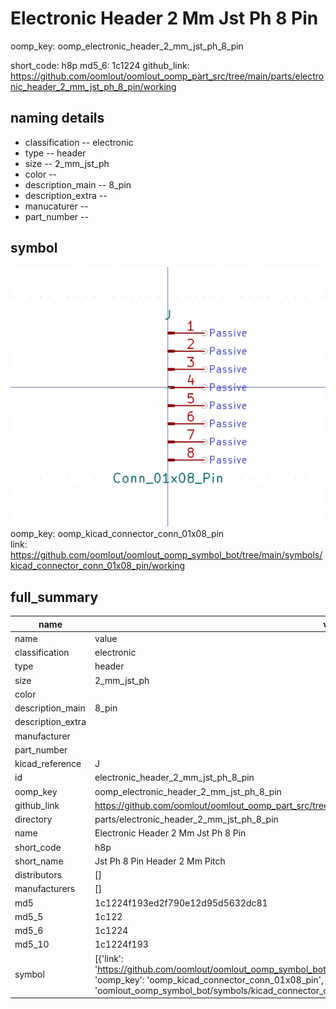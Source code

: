 # Electronic Header 2 Mm Jst Ph 8 Pin
oomp_key: oomp_electronic_header_2_mm_jst_ph_8_pin 


short_code: h8p
md5_6: 1c1224
github_link: https://github.com/oomlout/oomlout_oomp_part_src/tree/main/parts/electronic_header_2_mm_jst_ph_8_pin/working
## naming details
* classification -- electronic
* type -- header
* size -- 2_mm_jst_ph
* color -- 
* description_main -- 8_pin
* description_extra -- 
* manucaturer -- 
* part_number -- 



## symbol

![](symbol/0/working/working_600.png)  
oomp_key: oomp_kicad_connector_conn_01x08_pin  
link: https://github.com/oomlout/oomlout_oomp_symbol_bot/tree/main/symbols/kicad_connector_conn_01x08_pin/working  


## full_summary
| name | value | 
| --- | --- | 
| name | value | 
| classification | electronic | 
| type | header | 
| size | 2_mm_jst_ph | 
| color |  | 
| description_main | 8_pin | 
| description_extra |  | 
| manufacturer |  | 
| part_number |  | 
| kicad_reference | J | 
| id | electronic_header_2_mm_jst_ph_8_pin | 
| oomp_key | oomp_electronic_header_2_mm_jst_ph_8_pin | 
| github_link | https://github.com/oomlout/oomlout_oomp_part_src/tree/main/parts/electronic_header_2_mm_jst_ph_8_pin/working | 
| directory | parts/electronic_header_2_mm_jst_ph_8_pin | 
| name | Electronic Header 2 Mm Jst Ph 8 Pin | 
| short_code | h8p | 
| short_name | Jst Ph 8 Pin Header 2 Mm Pitch | 
| distributors | [] | 
| manufacturers | [] | 
| md5 | 1c1224f193ed2f790e12d95d5632dc81 | 
| md5_5 | 1c122 | 
| md5_6 | 1c1224 | 
| md5_10 | 1c1224f193 | 
| symbol | [{'link': 'https://github.com/oomlout/oomlout_oomp_symbol_bot/tree/main/symbols/kicad_connector_conn_01x08_pin', 'oomp_key': 'oomp_kicad_connector_conn_01x08_pin', 'directory': 'oomlout_oomp_symbol_bot/symbols/kicad_connector_conn_01x08_pin//working/working.kicad_sym'}] | 
